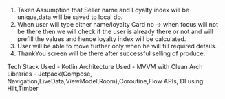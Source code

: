 1. Taken Assumption that Seller name and Loyalty index will be unique,data will be saved to local db.
2.  When user will type either name/loyalty Card no -> when focus will not be there then we will check if the user is already
there or not and will prefill the values and hence loyalty index will be calculated.
3. User will be able to  move further only when he will fill required details.
4. ThankYou screen will be there after successful selling of produce.

Tech Stack Used - Kotlin
Architecture Used - MVVM with Clean Arch
Libraries - Jetpack(Compose, Navigation,LiveData,ViewModel,Room),Coroutine,Flow APIs, DI using Hilt,Timber

